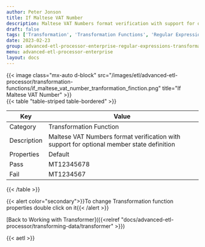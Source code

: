 ```yaml
---
author: Peter Jonson
title: If Maltese VAT Number
description: Maltese VAT Numbers format verification with support for optional member state definition
draft: false
tags: ['Transformation', 'Transformation Functions', 'Regular Expressions']
date: 2023-02-23
group: advanced-etl-processor-enterprise-regular-expressions-transformation
menu: advanced-etl-processor-enterprise
layout: docs
---
```


{{< image class="mx-auto d-block"  src="/images/etl/advanced-etl-processor/transformation-functions/if_maltese_vat_number_tranformation_finction.png" title="If Maltese VAT Number" >}}
\
{{< table "table-striped table-bordered" >}}

| Key         | Value                                                                                     |
| ----------- | ----------------------------------------------------------------------------------------- |
| Category    | Transformation Function                                                                   |
| Description | Maltese VAT Numbers format verification with support for optional member state definition |
| Properties  | Default                                                                                   |
| Pass        | MT12345678                                                                                |
| Fail        | MT1234567                                                                                 |

{{< /table >}}

{{< alert color="secondary">}}To change Transformation function properties double click on it{{< /alert >}}

[Back to Working with Transformer]({{<relref "docs/advanced-etl-processor/transforming-data/transformer" >}})

{{< aetl >}}
